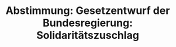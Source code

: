 ---
abstimmung:
  abstimmung: 1
  bundestagssitzung: 127
  legislaturperiode: 19
categories:
- Todo
data:
- title: Abstimmungsergebnis 20191114_1-data.pdf
  url: /res/2021-btw/abstimmungsergebnisse/20191114_1-data.pdf
- title: Abstimmungsergebnis 20191114_1_xls-data.xlsx
  url: /res/2021-btw/abstimmungsergebnisse/20191114_1_xls-data.xlsx
- title: Abstimmungsergebnis 20191114_1_xls-data.csv
  url: /res/2021-btw/abstimmungsergebnisse/csv/20191114_1_xls-data.csv
ergebnis:
  afd:
    enthaltung: 1
    gesamt: 91
    ja: 0
    nein: 84
    nichtabgegeben: 6
    ungueltig: 0
  bü90/gr:
    enthaltung: 0
    gesamt: 67
    ja: 0
    nein: 60
    nichtabgegeben: 7
    ungueltig: 0
  cdu/csu:
    enthaltung: 0
    gesamt: 246
    ja: 230
    nein: 0
    nichtabgegeben: 16
    ungueltig: 0
  die linke.:
    enthaltung: 0
    gesamt: 69
    ja: 0
    nein: 62
    nichtabgegeben: 7
    ungueltig: 0
  fdp:
    enthaltung: 0
    gesamt: 80
    ja: 0
    nein: 71
    nichtabgegeben: 9
    ungueltig: 0
  file: 20191114_1_xls-data.xlsx
  fraktionslos:
    enthaltung: 2
    gesamt: 4
    ja: 0
    nein: 1
    nichtabgegeben: 1
    ungueltig: 0
  spd:
    enthaltung: 0
    gesamt: 152
    ja: 139
    nein: 0
    nichtabgegeben: 13
    ungueltig: 0
layout: abstimmung
links:
- title: Link zu bundestag.de
  url: https://www.bundestag.de/parlament/plenum/abstimmung/abstimmung?id=632
preview: 'Deutscher Bundestag


  127. Sitzung des Deutschen Bundestages

  am Donnerstag, 14. November 2019


  Endgültiges Ergebnis der Namentlichen Abstimmung Nr. 1


  Gesetzentwurf der Bundesregierung

  Entwurf eines Gesetzes zur Rückführung des Solidaritätszuschlags 1995

  Drs. 19/14103 und 19/15152'
tags:
- Todo
title: 'Abstimmung: Gesetzentwurf der Bundesregierung: Solidaritätszuschlag'
---